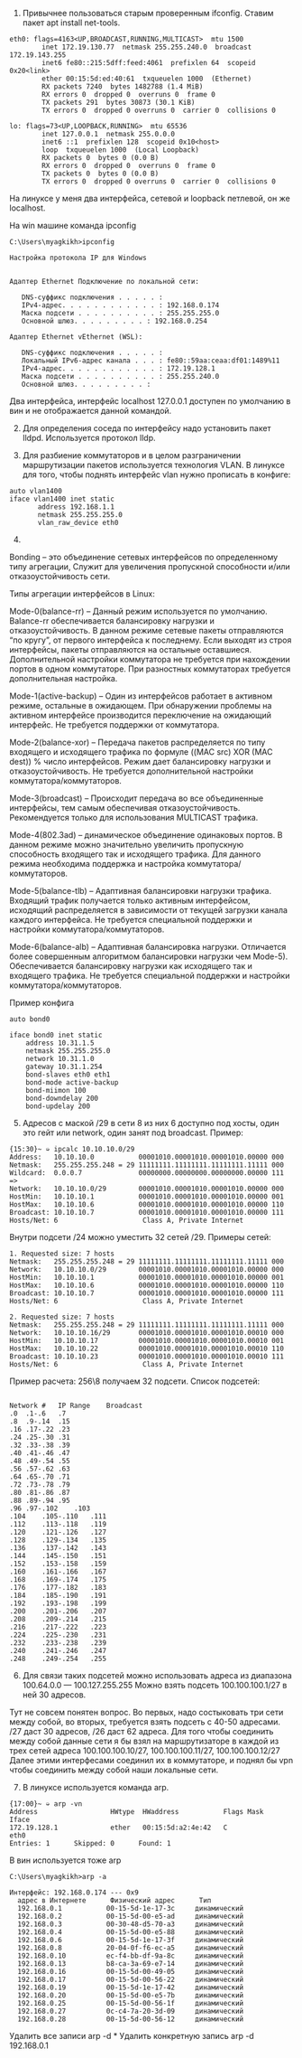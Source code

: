 1. Привычнее пользоваться старым проверенным ifconfig. Ставим пакет apt install net-tools.
```
eth0: flags=4163<UP,BROADCAST,RUNNING,MULTICAST>  mtu 1500
        inet 172.19.130.77  netmask 255.255.240.0  broadcast 172.19.143.255
        inet6 fe80::215:5dff:feed:4061  prefixlen 64  scopeid 0x20<link>
        ether 00:15:5d:ed:40:61  txqueuelen 1000  (Ethernet)
        RX packets 7240  bytes 1482788 (1.4 MiB)
        RX errors 0  dropped 0  overruns 0  frame 0
        TX packets 291  bytes 30873 (30.1 KiB)
        TX errors 0  dropped 0 overruns 0  carrier 0  collisions 0

lo: flags=73<UP,LOOPBACK,RUNNING>  mtu 65536
        inet 127.0.0.1  netmask 255.0.0.0
        inet6 ::1  prefixlen 128  scopeid 0x10<host>
        loop  txqueuelen 1000  (Local Loopback)
        RX packets 0  bytes 0 (0.0 B)
        RX errors 0  dropped 0  overruns 0  frame 0
        TX packets 0  bytes 0 (0.0 B)
        TX errors 0  dropped 0 overruns 0  carrier 0  collisions 0
```
На линуксе у меня два интерфейса, сетевой и loopback петлевой, он же localhost.

На win машине команда ipconfig
```
C:\Users\myagkikh>ipconfig

Настройка протокола IP для Windows


Адаптер Ethernet Подключение по локальной сети:

   DNS-суффикс подключения . . . . . :
   IPv4-адрес. . . . . . . . . . . . : 192.168.0.174
   Маска подсети . . . . . . . . . . : 255.255.255.0
   Основной шлюз. . . . . . . . . : 192.168.0.254

Адаптер Ethernet vEthernet (WSL):

   DNS-суффикс подключения . . . . . :
   Локальный IPv6-адрес канала . . . : fe80::59aa:ceaa:df01:1489%11
   IPv4-адрес. . . . . . . . . . . . : 172.19.128.1
   Маска подсети . . . . . . . . . . : 255.255.240.0
   Основной шлюз. . . . . . . . . :
``` 
 
 Два интерфейса, интерфейс localhost 127.0.0.1 доступен по умолчанию в вин и не отображается данной командой.
 
 2. Для определения соседа по интерфейсу надо установить пакет lldpd. Используется протокол lldp.
 
 3. Для разбиение коммутаторов и в целом разграничении маршрутизации пакетов используется технология VLAN. В линуксе для того, чтобы поднять интерфейс vlan нужно прописать в конфиге:
 ```
auto vlan1400
iface vlan1400 inet static
        address 192.168.1.1
        netmask 255.255.255.0
        vlan_raw_device eth0
```

4. 

Bonding – это объединение сетевых интерфейсов по определенному типу агрегации, Служит для увеличения пропускной способности и/или отказоустойчивость сети.

Типы агрегации интерфейсов в Linux:

Mode-0(balance-rr) – Данный режим используется по умолчанию. Balance-rr обеспечивается балансировку нагрузки и отказоустойчивость. В данном режиме сетевые пакеты отправляются “по кругу”, от первого интерфейса к последнему. Если выходят из строя интерфейсы, пакеты отправляются на остальные оставшиеся. Дополнительной настройки коммутатора не требуется при нахождении портов в одном коммутаторе. При разностных коммутаторах требуется дополнительная настройка.

Mode-1(active-backup) – Один из интерфейсов работает в активном режиме, остальные в ожидающем. При обнаружении проблемы на активном интерфейсе производится переключение на ожидающий интерфейс. Не требуется поддержки от коммутатора.

Mode-2(balance-xor) – Передача пакетов распределяется по типу входящего и исходящего трафика по формуле ((MAC src) XOR (MAC dest)) % число интерфейсов. Режим дает балансировку нагрузки и отказоустойчивость. Не требуется дополнительной настройки коммутатора/коммутаторов.

Mode-3(broadcast) – Происходит передача во все объединенные интерфейсы, тем самым обеспечивая отказоустойчивость. Рекомендуется только для использования MULTICAST трафика.

Mode-4(802.3ad) – динамическое объединение одинаковых портов. В данном режиме можно значительно увеличить пропускную способность входящего так и исходящего трафика. Для данного режима необходима поддержка и настройка коммутатора/коммутаторов.

Mode-5(balance-tlb) – Адаптивная балансировки нагрузки трафика. Входящий трафик получается только активным интерфейсом, исходящий распределяется в зависимости от текущей загрузки канала каждого интерфейса. Не требуется специальной поддержки и настройки коммутатора/коммутаторов.

Mode-6(balance-alb) – Адаптивная балансировка нагрузки. Отличается более совершенным алгоритмом балансировки нагрузки чем Mode-5). Обеспечивается балансировку нагрузки как исходящего так и входящего трафика. Не требуется специальной поддержки и настройки коммутатора/коммутаторов.

Пример конфига
```
auto bond0

iface bond0 inet static
    address 10.31.1.5
    netmask 255.255.255.0
    network 10.31.1.0
    gateway 10.31.1.254
    bond-slaves eth0 eth1
    bond-mode active-backup
    bond-miimon 100
    bond-downdelay 200
    bond-updelay 200
```
5. Адресов с маской /29 в сети 8 из них 6 доступно под хосты, один это гейт или network, один занят под broadcast. Пример:
```
{15:30}~ ➭ ipcalc 10.10.10.0/29
Address:   10.10.10.0           00001010.00001010.00001010.00000 000
Netmask:   255.255.255.248 = 29 11111111.11111111.11111111.11111 000
Wildcard:  0.0.0.7              00000000.00000000.00000000.00000 111
=>
Network:   10.10.10.0/29        00001010.00001010.00001010.00000 000
HostMin:   10.10.10.1           00001010.00001010.00001010.00000 001
HostMax:   10.10.10.6           00001010.00001010.00001010.00000 110
Broadcast: 10.10.10.7           00001010.00001010.00001010.00000 111
Hosts/Net: 6                     Class A, Private Internet
```

Внутри подсети /24 можно уместить 32 сетей /29. Примеры сетей:

```
1. Requested size: 7 hosts
Netmask:   255.255.255.248 = 29 11111111.11111111.11111111.11111 000
Network:   10.10.10.0/29        00001010.00001010.00001010.00000 000
HostMin:   10.10.10.1           00001010.00001010.00001010.00000 001
HostMax:   10.10.10.6           00001010.00001010.00001010.00000 110
Broadcast: 10.10.10.7           00001010.00001010.00001010.00000 111
Hosts/Net: 6                     Class A, Private Internet

2. Requested size: 7 hosts
Netmask:   255.255.255.248 = 29 11111111.11111111.11111111.11111 000
Network:   10.10.10.16/29       00001010.00001010.00001010.00010 000
HostMin:   10.10.10.17          00001010.00001010.00001010.00010 001
HostMax:   10.10.10.22          00001010.00001010.00001010.00010 110
Broadcast: 10.10.10.23          00001010.00001010.00001010.00010 111
Hosts/Net: 6                     Class A, Private Internet
```
Пример расчета: 256\8 получаем 32 подсети.
Список подсетей:
```

Network #	IP Range	Broadcast
.0	.1-.6	.7
.8	.9-.14	.15
.16	.17-.22	.23
.24	.25-.30	.31
.32	.33-.38	.39
.40	.41-.46	.47
.48	.49-.54	.55
.56	.57-.62	.63
.64	.65-.70	.71
.72	.73-.78	.79
.80	.81-.86	.87
.88	.89-.94	.95
.96	.97-.102	.103
.104	.105-.110	.111
.112	.113-.118	.119
.120	.121-.126	.127
.128	.129-.134	.135
.136	.137-.142	.143
.144	.145-.150	.151
.152	.153-.158	.159
.160	.161-.166	.167
.168	.169-.174	.175
.176	.177-.182	.183
.184	.185-.190	.191
.192	.193-.198	.199
.200	.201-.206	.207
.208	.209-.214	.215
.216	.217-.222	.223
.224	.225-.230	.231
.232	.233-.238	.239
.240	.241-.246	.247
.248	.249-.254	.255
```

6. Для связи таких подсетей можно использовать адреса из диапазона 100.64.0.0 — 100.127.255.255
Можно взять подсеть 100.100.100.1/27 в ней 30 адресов.

Тут не совсем понятен вопрос. Во первых, надо состыковать три сети между собой, во вторых, требуется взять подсеть с 40-50 адресами. /27 даст 30 адресов, /26 даст 62 адреса. 
Для того чтобы соединить между собой данные сети я бы взял на маршрутизаторе в каждой из трех сетей адреса  100.100.100.10/27, 100.100.100.11/27, 100.100.100.12/27
Далее этими интерфесами соединил их в коммутаторе, и поднял бы vpn чтобы соединить между собой наши локальные сети.



7. В линуксе используется команда arp.
```
{17:00}~ ➭ arp -vn
Address                  HWtype  HWaddress           Flags Mask            Iface
172.19.128.1             ether   00:15:5d:a2:4e:42   C                     eth0
Entries: 1      Skipped: 0      Found: 1
```
В вин используется тоже arp
```
C:\Users\myagkikh>arp -a

Интерфейс: 192.168.0.174 --- 0x9
  адрес в Интернете      Физический адрес      Тип
  192.168.0.1           00-15-5d-1e-17-3c     динамический
  192.168.0.2           00-15-5d-00-e5-ad     динамический
  192.168.0.3           00-30-48-d5-70-a3     динамический
  192.168.0.4           00-15-5d-00-e5-88     динамический
  192.168.0.6           00-15-5d-1e-17-3f     динамический
  192.168.0.8           20-04-0f-f6-ec-a5     динамический
  192.168.0.10          ec-f4-bb-df-9a-8c     динамический
  192.168.0.13          b8-ca-3a-69-e7-14     динамический
  192.168.0.16          00-15-5d-00-49-05     динамический
  192.168.0.17          00-15-5d-00-56-22     динамический
  192.168.0.19          00-15-5d-1e-17-42     динамический
  192.168.0.20          00-15-5d-00-e5-7b     динамический
  192.168.0.25          00-15-5d-00-56-1f     динамический
  192.168.0.27          0c-c4-7a-20-3d-09     динамический
  192.168.0.28          00-15-5d-00-56-12     динамический
```
Удалить все записи arp -d *
Удалить конкретную запись arp -d 192.168.0.1





